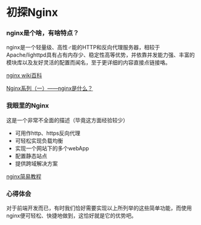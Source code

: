 # 初探Nginx

### nginx是个啥，有啥特点？

nginx是一个轻量级、高性♂能的HTTP和反向代理服务器，相较于Apache/lighttpd具有占有内存少、稳定性高等优势，并依靠并发能力强、丰富的模块库以及友好灵活的配置而闻名，至于更详细的内容直接点链接咯。

[nginx wiki百科](https://zh.wikipedia.org/wiki/Nginx) 

[Nginx系列（一）——nginx是什么？](https://blog.csdn.net/liutengteng130/article/details/46700939)



### 我眼里的Nginx

这是一个非常不全面的描述（毕竟这方面经验较少）

* 可用作http、https反向代理
* 可轻松实现负载均衡
* 实现一个网站下的多个webApp
* 配置静态站点
* 提供跨域解决方案

[nginx简易教程](http://www.cnblogs.com/jingmoxukong/p/5945200.html)

### 心得体会

对于前端开发而已，有时我们恰好需要实现以上所列举的这些简单功能，而使用nginx便可轻松、快捷地做到，这恰好就是它的优势吧。